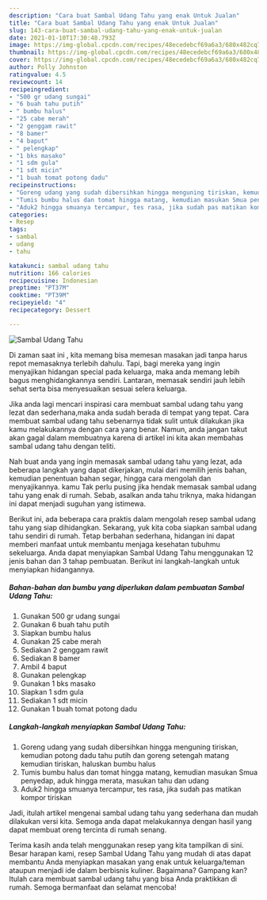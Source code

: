 ```yaml
---
description: "Cara buat Sambal Udang Tahu yang enak Untuk Jualan"
title: "Cara buat Sambal Udang Tahu yang enak Untuk Jualan"
slug: 143-cara-buat-sambal-udang-tahu-yang-enak-untuk-jualan
date: 2021-01-10T17:30:48.793Z
image: https://img-global.cpcdn.com/recipes/48ecedebcf69a6a3/680x482cq70/sambal-udang-tahu-foto-resep-utama.jpg
thumbnail: https://img-global.cpcdn.com/recipes/48ecedebcf69a6a3/680x482cq70/sambal-udang-tahu-foto-resep-utama.jpg
cover: https://img-global.cpcdn.com/recipes/48ecedebcf69a6a3/680x482cq70/sambal-udang-tahu-foto-resep-utama.jpg
author: Polly Johnston
ratingvalue: 4.5
reviewcount: 14
recipeingredient:
- "500 gr udang sungai"
- "6 buah tahu putih"
- " bumbu halus"
- "25 cabe merah"
- "2 genggam rawit"
- "8 bamer"
- "4 baput"
- " pelengkap"
- "1 bks masako"
- "1 sdm gula"
- "1 sdt micin"
- "1 buah tomat potong dadu"
recipeinstructions:
- "Goreng udang yang sudah dibersihkan hingga menguning tiriskan, kemudian potong dadu tahu putih dan goreng setengah matang kemudian tiriskan, haluskan bumbu halus"
- "Tumis bumbu halus dan tomat hingga matang, kemudian masukan Smua penyedap, aduk hingga merata, masukan tahu dan udang"
- "Aduk2 hingga smuanya tercampur, tes rasa, jika sudah pas matikan kompor tiriskan"
categories:
- Resep
tags:
- sambal
- udang
- tahu

katakunci: sambal udang tahu 
nutrition: 166 calories
recipecuisine: Indonesian
preptime: "PT37M"
cooktime: "PT39M"
recipeyield: "4"
recipecategory: Dessert

---
```



![Sambal Udang Tahu](https://img-global.cpcdn.com/recipes/48ecedebcf69a6a3/680x482cq70/sambal-udang-tahu-foto-resep-utama.jpg)

Di zaman  saat ini , kita memang bisa memesan masakan jadi tanpa harus repot memasaknya terlebih dahulu. Tapi, bagi mereka yang ingin menyajikan hidangan special pada keluarga, maka anda memang lebih bagus menghidangkannya sendiri. Lantaran, memasak sendiri jauh lebih sehat serta bisa menyesuaikan sesuai selera keluarga.

Jika anda lagi mencari inspirasi cara membuat sambal udang tahu yang lezat dan sederhana,maka anda sudah berada di tempat yang tepat. Cara membuat sambal udang tahu  sebenarnya tidak sulit untuk dilakukan jika kamu melakukannya dengan cara yang benar. Namun, anda jangan takut akan gagal dalam membuatnya 
karena di artikel ini kita akan membahas sambal udang tahu dengan teliti.  



Nah buat anda yang ingin memasak sambal udang tahu yang lezat, ada beberapa langkah yang dapat dikerjakan, mulai dari memilih jenis bahan, kemudian penentuan bahan segar, hingga cara mengolah dan menyajikannya. kamu Tak perlu pusing jika hendak memasak sambal udang tahu yang enak di rumah. Sebab, asalkan anda  tahu triknya, maka hidangan ini dapat menjadi suguhan yang istimewa.

Berikut ini, ada beberapa cara praktis  dalam mengolah resep sambal udang tahu yang siap dihidangkan. Sekarang, yuk kita coba siapkan sambal udang tahu sendiri di rumah. Tetap berbahan sederhana, hidangan ini dapat memberi manfaat untuk membantu menjaga kesehatan tubuhmu sekeluarga. Anda dapat menyiapkan Sambal Udang Tahu menggunakan 12 jenis bahan dan 3 tahap pembuatan. Berikut ini langkah-langkah untuk menyiapkan hidangannya.

<!--inarticleads1-->

##### Bahan-bahan dan bumbu yang diperlukan dalam pembuatan Sambal Udang Tahu:

1. Gunakan 500 gr udang sungai
1. Gunakan 6 buah tahu putih
1. Siapkan  bumbu halus
1. Gunakan 25 cabe merah
1. Sediakan 2 genggam rawit
1. Sediakan 8 bamer
1. Ambil 4 baput
1. Gunakan  pelengkap
1. Gunakan 1 bks masako
1. Siapkan 1 sdm gula
1. Sediakan 1 sdt micin
1. Gunakan 1 buah tomat potong dadu




<!--inarticleads2-->

##### Langkah-langkah menyiapkan Sambal Udang Tahu:

1. Goreng udang yang sudah dibersihkan hingga menguning tiriskan, kemudian potong dadu tahu putih dan goreng setengah matang kemudian tiriskan, haluskan bumbu halus
1. Tumis bumbu halus dan tomat hingga matang, kemudian masukan Smua penyedap, aduk hingga merata, masukan tahu dan udang
1. Aduk2 hingga smuanya tercampur, tes rasa, jika sudah pas matikan kompor tiriskan




Jadi, itulah artikel mengenai  sambal udang tahu  yang sederhana dan mudah dilakukan versi kita. Semoga anda dapat melakukannya dengan hasil yang dapat membuat oreng tercinta di rumah senang. 

Terima kasih anda telah menggunakan resep yang kita tampilkan di sini. Besar harapan kami, resep  Sambal Udang Tahu yang mudah di atas dapat membantu Anda menyiapkan masakan yang enak untuk keluarga/teman ataupun menjadi ide dalam berbisnis kuliner. Bagaimana? Gampang kan? Itulah cara membuat sambal udang tahu yang bisa Anda praktikkan di rumah. Semoga bermanfaat dan selamat mencoba!

